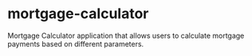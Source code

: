 # mortgage-calculator
Mortgage Calculator application that allows users to calculate mortgage payments based on different parameters.
